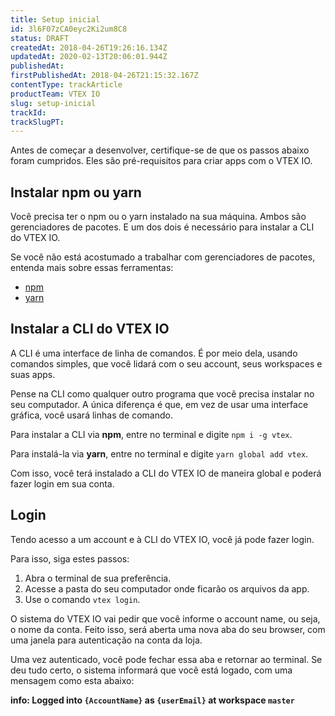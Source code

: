 ```yaml
---
title: Setup inicial
id: 3l6F07zCA0eyc2Ki2um8C8
status: DRAFT
createdAt: 2018-04-26T19:26:16.134Z
updatedAt: 2020-02-13T20:06:01.944Z
publishedAt: 
firstPublishedAt: 2018-04-26T21:15:32.167Z
contentType: trackArticle
productTeam: VTEX IO
slug: setup-inicial
trackId: 
trackSlugPT: 
---
```


Antes de começar a desenvolver, certifique-se de que os passos abaixo foram cumpridos. Eles são pré-requisitos para criar apps com o VTEX IO.

## Instalar npm ou yarn

Você precisa ter o npm ou o yarn instalado na sua máquina. Ambos são gerenciadores de pacotes. E um dos dois é necessário para instalar a CLI do VTEX IO.

<div class="alert alert-info">
Se você não está acostumado a trabalhar com gerenciadores de pacotes, entenda mais sobre essas ferramentas:<br>
<ul>
  <li>
    <a href="https://www.npmjs.com/">npm</a>
  </li>
  <li>
    <a href="https://yarnpkg.com/">yarn</a>
  </li>
</ul>
</div>

## Instalar a CLI do VTEX IO

A CLI é uma interface de linha de comandos. É por meio dela, usando comandos simples, que você lidará com o seu account, seus workspaces e suas apps.

Pense na CLI como qualquer outro programa que você precisa instalar no seu computador. A única diferença é que, em vez de usar uma interface gráfica, você usará linhas de comando. 

Para instalar a CLI via __npm__, entre no terminal e digite `npm i -g vtex`.

Para instalá-la via __yarn__, entre no terminal e digite `yarn global add vtex`.

Com isso, você terá instalado a CLI do VTEX IO de maneira global e poderá fazer login em sua conta.

## Login

Tendo acesso a um account e à CLI do VTEX IO, você já pode fazer login.

Para isso, siga estes passos:
1. Abra o terminal de sua preferência.
2. Acesse a pasta do seu computador onde ficarão os arquivos da app.
3. Use o comando `vtex login`.

O sistema do VTEX IO vai pedir que você informe o account name, ou seja, o nome da conta. Feito isso, será aberta uma nova aba do seu browser, com uma janela para autenticação na conta da loja.

Uma vez autenticado, você pode fechar essa aba e retornar ao terminal. Se deu tudo certo, o sistema informará que você está logado, com uma mensagem como esta abaixo:

__info: Logged into `{AccountName}` as `{userEmail}` at workspace `master`__


